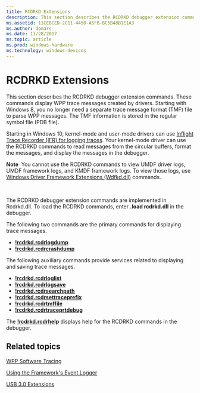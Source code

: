 ```yaml
---
title: RCDRKD Extensions
description: This section describes the RCDRKD debugger extension commands. These commands display WPP trace messages created by drivers.
ms.assetid: 11CEBCED-2C11-4450-A5FB-BC5B48B1E1A3
ms.author: domars
ms.date: 11/28/2017
ms.topic: article
ms.prod: windows-hardware
ms.technology: windows-devices
---
```


# RCDRKD Extensions


This section describes the RCDRKD debugger extension commands. These commands display WPP trace messages created by drivers. Starting with Windows 8, you no longer need a separate trace message format (TMF) file to parse WPP messages. The TMF information is stored in the regular symbol file (PDB file).

Starting in Windows 10, kernel-mode and user-mode drivers can use [Inflight Trace Recorder (IFR) for logging traces](https://msdn.microsoft.com/library/windows/hardware/dn914610). Your kernel-mode driver can use the RCDRKD commands to read messages from the circular buffers, format the messages, and display the messages in the debugger.

**Note**  You cannot use the RCDRKD commands to view UMDF driver logs, UMDF framework logs, and KMDF framework logs. To view those logs, use [Windows Driver Framework Extensions (Wdfkd.dll)](kernel-mode-driver-framework-extensions--wdfkd-dll-.md) commands.

 

The RCDRKD debugger extension commands are implemented in Rcdrkd.dll. To load the RCDRKD commands, enter **.load rcdrkd.dll** in the debugger.

The following two commands are the primary commands for displaying trace messages.

-   [**!rcdrkd.rcdrlogdump**](-rcdrkd-rcdrlogdump.md)
-   [**!rcdrkd.rcdrcrashdump**](-rcdrkd-rcdrcrashdump.md)

The following auxiliary commands provide services related to displaying and saving trace messages.

-   [**!rcdrkd.rcdrloglist**](-rcdrkd-rcdrloglist.md)
-   [**!rcdrkd.rcdrlogsave**](-rcdrkd-rcdrlogsave.md)
-   [**!rcdrkd.rcdrsearchpath**](-rcdrkd-rcdrsearchpath.md)
-   [**!rcdrkd.rcdrsettraceprefix**](-rcdrkd-rcdrsettraceprefix.md)
-   [**!rcdrkd.rcdrtmffile**](-rcdrkd-rcdrtmffile.md)
-   [**!rcdrkd.rcdrtraceprtdebug**](-rcdrkd-rcdrtraceprtdebug.md)

The [**!rcdrkd.rcdrhelp**](-rcdrkd-rcdrhelp.md) displays help for the RCDRKD commands in the debugger.

## <span id="related_topics"></span>Related topics


[WPP Software Tracing](http://go.microsoft.com/fwlink/p?LinkID=251984)

[Using the Framework's Event Logger](http://go.microsoft.com/fwlink/p?LinkID=251985)

[USB 3.0 Extensions](usb-3-extensions.md)

 

 






